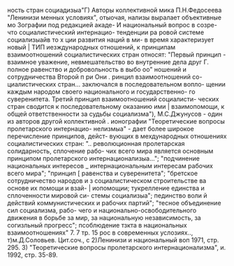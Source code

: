 ность стран социадизыа"Г)
Авторы коллективной
мика П.Н.Федосеева "Ленинизи
менных условиях", отыочая,
нализы выралает объективные
мо
Зографии под редакцией акаде-
И национальный вопрос в созре-
что социалистический интернацио-
тенденции ра
ровой системе социализыайв то х ции развития наций в ми-
в время характеризует новый |
ТИП иезждународных отношений, к принципам взаимоотношений
социалистических стран относят: "Первый принцип - взаимное
уважение, невмешательство во внутренние дела друг Г.
полное равенство и добровольность в выбо оо"
ношений и сотрудничества Второй п ри Они
. ринцил взаимоотношений со-
циалистических стран... заключался в последовательном вопло-
щении каждым народом своего национального и государственно-
го суверенитета. Третий принцип взаимоотношений социалисти-
ческих стран сводится к последовательному оказанию ими |
взаимопомощи, к общей ответственности за судьбы социализма"),
М.С.Джунусов - один из авторов другой коллективной .
ионографии "Теоретические вопросы пролетарского интернацио-
нелизмыа" - дает более широкое перечисление принципов, дейст-
вующих в мехдународных отношениях социалистических стран:
".. революционная пролетарская солидарность, сплочение рабо-
чих всего мира является основным принципом пролетарского
интернационализыа..."; "подчинение национальных интересов \_
интернациональным интересам рабочих всего мира"; "принцип [
равенства и суверенитета"; "бретское сотрудничество народов и
з социалистическом строительстве ва основе их помощи и взай- |
иопомощии; тукрелление единства и сплоченности мировой си-
стемы социализыа"; пединство воли й действий коммунистических
и рабочих партий"; "тесное объединение сил социализма, рабо-
чего и национально-освободительного движения в борьбе за
мир, за национальную независимость, за согизльный прогресс";
псоблюдение тзкта в национальных взаимоотношениях" 7.
7 тр. 15
рос в современных услозиях.\.,
т)м.Д.Соловьев. Цит.соч., с
2)Ленинизи и национальный воп
1971, стр. 295.
3) "Теоретические вопросы пролетарского интернационализма",
и. 1992, стр. 35-89.
